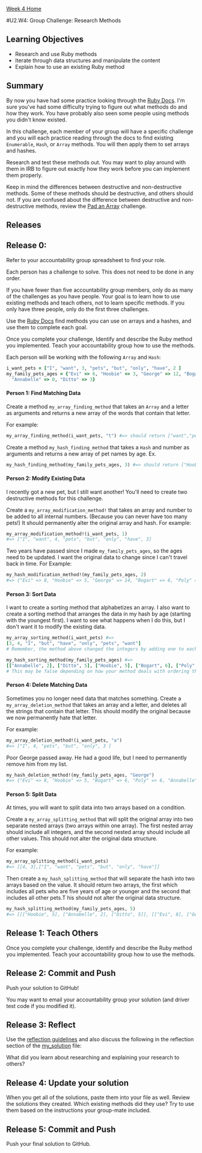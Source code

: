 [Week 4 Home](../)

#U2.W4: Group Challenge: Research Methods

## Learning Objectives
- Research and use Ruby methods
- Iterate through data structures and manipulate the content
- Explain how to use an existing Ruby method

## Summary
By now you have had some practice looking through the [Ruby Docs](http://ruby-doc.org/). I'm sure you've had some difficulty trying to figure out what methods do and how they work. You have probably also seen some people using methods you didn't know existed.

In this challenge, each member of your group will have a specific challenge and you will each practice reading through the docs to find existing `Enumerable`, `Hash`, or `Array` methods. You will then apply them to set arrays and hashes.

Research and test these methods out. You may want to play around with them in IRB to figure out exactly how they work before you can implement them properly.

Keep in mind the differences between destructive and non-destructive methods. Some of these methods should be destructive, and others should not. If you are confused about the difference between destructive and non-destructive methods, review the [Pad an Array](1-pad-array) challenge.


## Releases
## Release 0:
Refer to your accountability group spreadsheet to find your role.

Each person has a challenge to solve. This does not need to be done in any order.

If you have fewer than five accountability group members, only do as many of the challenges as you have people. Your goal is to learn how to use existing methods and teach others, not to learn specific methods. If you only have three people, only do the first three challenges.

Use the [Ruby Docs](http://ruby-doc.org/) find methods you can use
on arrays and a hashes, and use them to complete each goal.

Once you complete your challenge, Identify and describe the Ruby method you implemented. Teach your accountability group how to use the methods.

Each person will be working with the following `Array` and `Hash`:
```ruby
i_want_pets = ["I", "want", 3, "pets", "but", "only", "have", 2 ]
my_family_pets_ages = {"Evi" => 6, "Hoobie" => 3, "George" => 12, "Bogart" => 4, "Poly" => 4,
  "Annabelle" => 0, "Ditto" => 3}
```

#### Person 1: Find Matching Data
Create a method `my_array_finding_method` that takes an `Array` and a letter as arguments
and returns a new array of the words that contain that letter.

For example:
```ruby
my_array_finding_method(i_want_pets, "t") #=> should return ["want","pets","but"]
```

Create a method `my_hash_finding_method` that takes a `Hash` and number as arguments and
returns a new array of pet names by age.
Ex.
```ruby
my_hash_finding_method(my_family_pets_ages, 3) #=> should return ["Hoobie", "Ditto"]
```

#### Person 2: Modify Existing Data
I recently got a new pet, but I still want another! You'll need to create two destructive methods for this challenge.

Create a `my_array_modification_method!` that takes an array and number to be added to all
internal numbers. (Because you can never have too many pets!) It should permanently alter the original array and hash. For example:

```ruby
my_array_modification_method!(i_want_pets, 1)
#=> ["I", "want", 4, "pets", "but", "only", "have", 3]
```

Two years have passed since I made `my_family_pets_ages`, so the ages need to be updated. I want the original data to change since I can't travel back in time. For Example:

```ruby
my_hash_modification_method!(my_family_pets_ages, 2)
#=> {"Evi" => 8, "Hoobie" => 5, "George" => 14, "Bogart" => 6, "Poly" => 6, "Annabelle" => 2, "Ditto" => 5}
```

#### Person 3: Sort Data
I want to create a sorting method that alphabetizes an array. I also want to create a sorting method that arranges the data in my hash by age (starting with the youngest first). I want to see what happens when I do this, but I don't want it to modify the existing data.

```ruby
my_array_sorting_method(i_want_pets) #=>
[3, 4, "I", "but", "have", "only", "pets", "want"]
# Remember, the method above changed the integers by adding one to each!

my_hash_sorting_method(my_family_pets_ages) #=>
[["Annabelle", 2], ["Ditto", 5], ["Hoobie", 5], ["Bogart", 6], ["Poly", 6], ["Evi", 8], ["George", 14]]
# This may be false depending on how your method deals with ordering the animals with the same ages.
```

#### Person 4: Delete Matching Data
Sometimes you no longer need data that matches something. Create a `my_array_deletion_method` that takes an array and a letter, and deletes all the strings that contain that letter. This should modify the original because we now permanently hate that letter.

For example:
```ruby
my_array_deletion_method!(i_want_pets, "a")
#=> ["I", 4, "pets", "but", "only", 3 ]
```

Poor George passed away. He had a good life, but I need to permanently remove him from my list.

```ruby
my_hash_deletion_method!(my_family_pets_ages, "George")
#=> {"Evi" => 8, "Hoobie" => 5, "Bogart" => 6, "Poly" => 6, "Annabelle" => 2, "Ditto" => 5}
```

#### Person 5: Split Data
At times, you will want to split data into two arrays based on a condition.

Create a `my_array_splitting_method` that will split the original array into two separate nested arrays (two arrays within one array). The first nested array should include all integers, and the second nested array should include all other values. This should not alter the original data structure.

For example:
```ruby
my_array_splitting_method(i_want_pets)
#=> [[4, 3],["I", "want", "pets", "but", "only", "have"]]
```

Then create a `my_hash_splitting_method` that will separate the hash into two arrays based on the value. It should return two arrays, the first which includes all pets who are five years of age or younger and the second that includes all other pets.T his should not alter the original data structure.

```ruby
my_hash_splitting_method(my_family_pets_ages, 5)
#=> [[["Hoobie", 5], ["Annabelle", 2], ["Ditto", 5]], [["Evi", 8], ["George", 14], ["Bogart", 6], ["Poly", 6]]]
```


## Release 1: Teach Others
Once you complete your challenge, identify and describe the Ruby method you implemented. Teach your
accountability group how to use the methods.

## Release 2: Commit and Push
Push your solution to GitHub!

You may want to email your accountability group your solution (and driver test code if you modified it).

## Release 3: Reflect
Use the [reflection guidelines](https://github.com/Devbootcamp/phase-0-handbook/blob/master/coding-references/reflection-guidelines.md) and also discuss the following in the reflection section of the [my_solution](my_solution.rb) file:

What did you learn about researching and explaining your research to others?

## Release 4: Update your solution
When you get all of the solutions, paste them into your file as well. Review the solutions they created. Which existing methods did they use? Try to use them based on the instructions your group-mate included.

## Release 5: Commit and Push
Push your final solution to GitHub.
